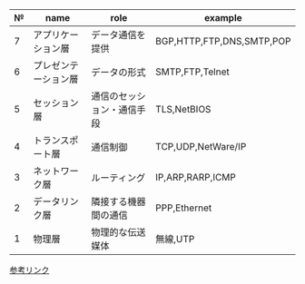 
| №     | name       | role          | example                   |
| ----- | ---------- | ------------- | ------------------------- |
| 7<br> | アプリケーション層  | データ通信を提供      | BGP,HTTP,FTP,DNS,SMTP,POP |
| 6     | プレゼンテーション層 | データの形式        | SMTP,FTP,Telnet           |
| 5     | セッション層     | 通信のセッション・通信手段 | TLS,NetBIOS               |
| 4     | トランスポート層   | 通信制御          | TCP,UDP,NetWare/IP        |
| 3     | ネットワーク層    | ルーティング        | IP,ARP,RARP,ICMP          |
| 2     | データリンク層    | 隣接する機器間の通信    | PPP,Ethernet              |
| 1     | 物理層        | 物理的な伝送媒体      | 無線,UTP                    |
[参考リンク](https://www.itmanage.co.jp/column/osi-reference-model/)